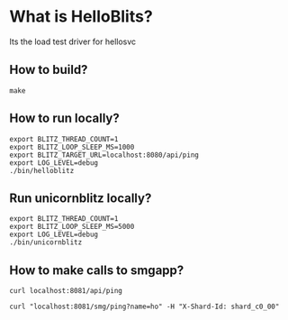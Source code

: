 # What is HelloBlits?
Its the load test driver for hellosvc

## How to build?
```
make
```

## How to run locally?
```
export BLITZ_THREAD_COUNT=1
export BLITZ_LOOP_SLEEP_MS=1000
export BLITZ_TARGET_URL=localhost:8080/api/ping
export LOG_LEVEL=debug
./bin/helloblitz
```


## Run unicornblitz locally?
```
export BLITZ_THREAD_COUNT=1
export BLITZ_LOOP_SLEEP_MS=5000
export LOG_LEVEL=debug
./bin/unicornblitz
```

## How to make calls to smgapp?
```
curl localhost:8081/api/ping
```

```
curl "localhost:8081/smg/ping?name=ho" -H "X-Shard-Id: shard_c0_00"
```
